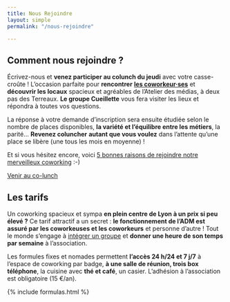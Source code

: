 ```yaml
---
title: Nous Rejoindre
layout: simple
permalink: "/nous-rejoindre"

---
```

## Comment nous rejoindre ?

Écrivez-nous et **venez participer au colunch du jeudi** avec votre casse-croûte ! L’occasion parfaite pour **rencontrer** [**les coworkeur·ses**](https://www.atelier-medias.org/qui-sommes-nous "Les merveilleux·ses coworkeur·ses de l’Atelier des médias") et **découvrir les locaux** spacieux et agréables de l’Atelier des médias, à deux pas des Terreaux. **Le groupe Cueillette** vous fera visiter les lieux et répondra à toutes vos questions.

La réponse à votre demande d’inscription sera ensuite étudiée selon le nombre de places disponibles, **la variété et l’équilibre entre les métiers**, la parité… **Revenez coluncher** **autant que vous voulez** dans l’attente qu’une place se libère (une tous les mois en moyenne) !

Et si vous hésitez encore, voici [5 bonnes raisons de rejoindre notre merveilleux coworking](https://www.atelier-medias.org/blog/5-bonnes-raisons-de-rejoindre-notre-coworking-a-lyon "Pourquoi l’Atelier des médias est le meilleur coworking du monde") :-)

<a class="button" href="/contact">Venir au co-lunch</a>

## Les tarifs

Un coworking spacieux et sympa **en plein centre de Lyon à un prix si peu élevé ?** Ce tarif attractif a un secret : **le fonctionnement de l’ADM est assuré par** **les coworkeuses et les coworkeurs** et personne d’autre ! Tout le monde s’engage à [intégrer un groupe](https://www.atelier-medias.org/blog/a-latelier-des-medias-un-fonctionnement-par-groupes-ideal-pour-un-espace-autogere "Un coworking lyonnais autogéré") et **donner une heure de son temps par semaine** à l’association.

Les formules fixes et nomades permettent **l’accès 24 h/24 et 7 j/7** à l’espace de coworking par badge, **à une salle de réunion, trois box téléphone**, la cuisine avec **thé et café**, un casier. L’adhésion à l’association est obligatoire (15 €/an).

{% include formulas.html %}
